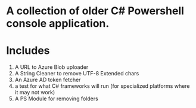 # A collection of older C# Powershell console application. 

# Includes
1) A URL to Azure Blob uploader
2) A String Cleaner to remove UTF-8 Extended chars
3) An Azure AD token fetcher
4) a test for what C# frameworks will run (for specialized platforms where it may not work)
5) A PS Module for removing folders
